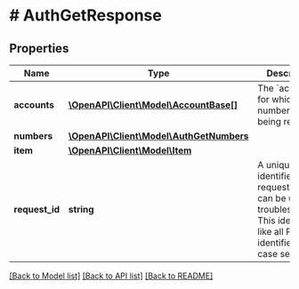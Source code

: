 # # AuthGetResponse

## Properties

Name | Type | Description | Notes
------------ | ------------- | ------------- | -------------
**accounts** | [**\OpenAPI\Client\Model\AccountBase[]**](AccountBase.md) | The &#x60;accounts&#x60; for which numbers are being retrieved. |
**numbers** | [**\OpenAPI\Client\Model\AuthGetNumbers**](AuthGetNumbers.md) |  |
**item** | [**\OpenAPI\Client\Model\Item**](Item.md) |  |
**request_id** | **string** | A unique identifier for the request, which can be used for troubleshooting. This identifier, like all Plaid identifiers, is case sensitive. |

[[Back to Model list]](../../README.md#models) [[Back to API list]](../../README.md#endpoints) [[Back to README]](../../README.md)
